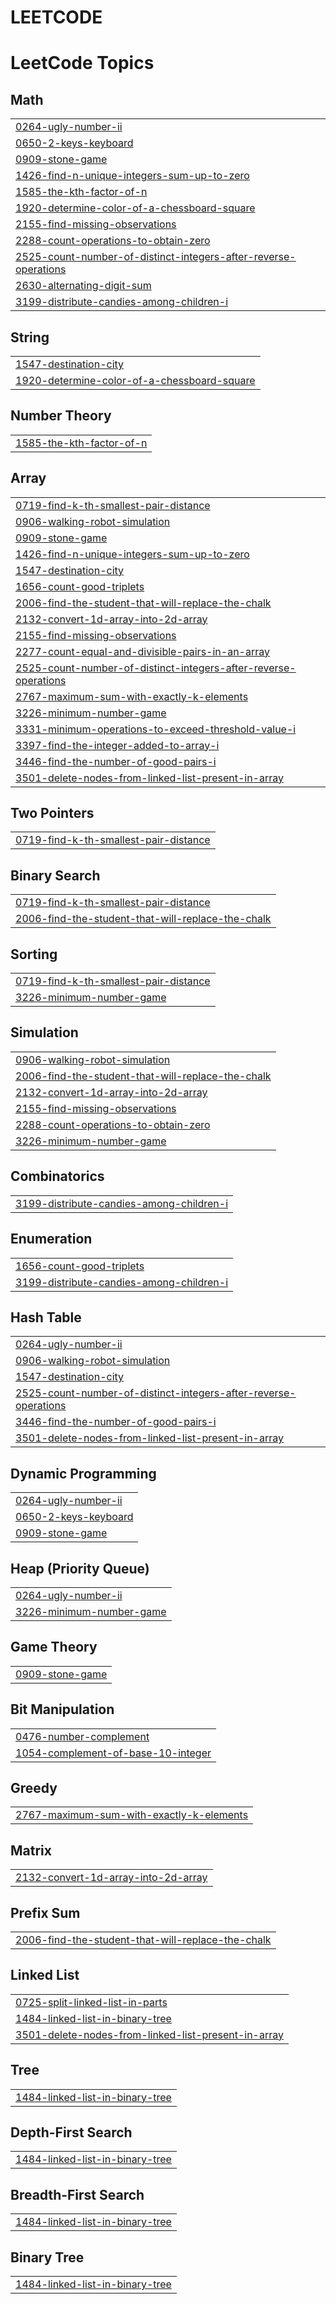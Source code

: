 # LEETCODE
<!---LeetCode Topics Start-->
# LeetCode Topics
## Math
|  |
| ------- |
| [0264-ugly-number-ii](https://github.com/ayyappareddynandipati/LEETCODE/tree/master/0264-ugly-number-ii) |
| [0650-2-keys-keyboard](https://github.com/ayyappareddynandipati/LEETCODE/tree/master/0650-2-keys-keyboard) |
| [0909-stone-game](https://github.com/ayyappareddynandipati/LEETCODE/tree/master/0909-stone-game) |
| [1426-find-n-unique-integers-sum-up-to-zero](https://github.com/ayyappareddynandipati/LEETCODE/tree/master/1426-find-n-unique-integers-sum-up-to-zero) |
| [1585-the-kth-factor-of-n](https://github.com/ayyappareddynandipati/LEETCODE/tree/master/1585-the-kth-factor-of-n) |
| [1920-determine-color-of-a-chessboard-square](https://github.com/ayyappareddynandipati/LEETCODE/tree/master/1920-determine-color-of-a-chessboard-square) |
| [2155-find-missing-observations](https://github.com/ayyappareddynandipati/LEETCODE/tree/master/2155-find-missing-observations) |
| [2288-count-operations-to-obtain-zero](https://github.com/ayyappareddynandipati/LEETCODE/tree/master/2288-count-operations-to-obtain-zero) |
| [2525-count-number-of-distinct-integers-after-reverse-operations](https://github.com/ayyappareddynandipati/LEETCODE/tree/master/2525-count-number-of-distinct-integers-after-reverse-operations) |
| [2630-alternating-digit-sum](https://github.com/ayyappareddynandipati/LEETCODE/tree/master/2630-alternating-digit-sum) |
| [3199-distribute-candies-among-children-i](https://github.com/ayyappareddynandipati/LEETCODE/tree/master/3199-distribute-candies-among-children-i) |
## String
|  |
| ------- |
| [1547-destination-city](https://github.com/ayyappareddynandipati/LEETCODE/tree/master/1547-destination-city) |
| [1920-determine-color-of-a-chessboard-square](https://github.com/ayyappareddynandipati/LEETCODE/tree/master/1920-determine-color-of-a-chessboard-square) |
## Number Theory
|  |
| ------- |
| [1585-the-kth-factor-of-n](https://github.com/ayyappareddynandipati/LEETCODE/tree/master/1585-the-kth-factor-of-n) |
## Array
|  |
| ------- |
| [0719-find-k-th-smallest-pair-distance](https://github.com/ayyappareddynandipati/LEETCODE/tree/master/0719-find-k-th-smallest-pair-distance) |
| [0906-walking-robot-simulation](https://github.com/ayyappareddynandipati/LEETCODE/tree/master/0906-walking-robot-simulation) |
| [0909-stone-game](https://github.com/ayyappareddynandipati/LEETCODE/tree/master/0909-stone-game) |
| [1426-find-n-unique-integers-sum-up-to-zero](https://github.com/ayyappareddynandipati/LEETCODE/tree/master/1426-find-n-unique-integers-sum-up-to-zero) |
| [1547-destination-city](https://github.com/ayyappareddynandipati/LEETCODE/tree/master/1547-destination-city) |
| [1656-count-good-triplets](https://github.com/ayyappareddynandipati/LEETCODE/tree/master/1656-count-good-triplets) |
| [2006-find-the-student-that-will-replace-the-chalk](https://github.com/ayyappareddynandipati/LEETCODE/tree/master/2006-find-the-student-that-will-replace-the-chalk) |
| [2132-convert-1d-array-into-2d-array](https://github.com/ayyappareddynandipati/LEETCODE/tree/master/2132-convert-1d-array-into-2d-array) |
| [2155-find-missing-observations](https://github.com/ayyappareddynandipati/LEETCODE/tree/master/2155-find-missing-observations) |
| [2277-count-equal-and-divisible-pairs-in-an-array](https://github.com/ayyappareddynandipati/LEETCODE/tree/master/2277-count-equal-and-divisible-pairs-in-an-array) |
| [2525-count-number-of-distinct-integers-after-reverse-operations](https://github.com/ayyappareddynandipati/LEETCODE/tree/master/2525-count-number-of-distinct-integers-after-reverse-operations) |
| [2767-maximum-sum-with-exactly-k-elements](https://github.com/ayyappareddynandipati/LEETCODE/tree/master/2767-maximum-sum-with-exactly-k-elements) |
| [3226-minimum-number-game](https://github.com/ayyappareddynandipati/LEETCODE/tree/master/3226-minimum-number-game) |
| [3331-minimum-operations-to-exceed-threshold-value-i](https://github.com/ayyappareddynandipati/LEETCODE/tree/master/3331-minimum-operations-to-exceed-threshold-value-i) |
| [3397-find-the-integer-added-to-array-i](https://github.com/ayyappareddynandipati/LEETCODE/tree/master/3397-find-the-integer-added-to-array-i) |
| [3446-find-the-number-of-good-pairs-i](https://github.com/ayyappareddynandipati/LEETCODE/tree/master/3446-find-the-number-of-good-pairs-i) |
| [3501-delete-nodes-from-linked-list-present-in-array](https://github.com/ayyappareddynandipati/LEETCODE/tree/master/3501-delete-nodes-from-linked-list-present-in-array) |
## Two Pointers
|  |
| ------- |
| [0719-find-k-th-smallest-pair-distance](https://github.com/ayyappareddynandipati/LEETCODE/tree/master/0719-find-k-th-smallest-pair-distance) |
## Binary Search
|  |
| ------- |
| [0719-find-k-th-smallest-pair-distance](https://github.com/ayyappareddynandipati/LEETCODE/tree/master/0719-find-k-th-smallest-pair-distance) |
| [2006-find-the-student-that-will-replace-the-chalk](https://github.com/ayyappareddynandipati/LEETCODE/tree/master/2006-find-the-student-that-will-replace-the-chalk) |
## Sorting
|  |
| ------- |
| [0719-find-k-th-smallest-pair-distance](https://github.com/ayyappareddynandipati/LEETCODE/tree/master/0719-find-k-th-smallest-pair-distance) |
| [3226-minimum-number-game](https://github.com/ayyappareddynandipati/LEETCODE/tree/master/3226-minimum-number-game) |
## Simulation
|  |
| ------- |
| [0906-walking-robot-simulation](https://github.com/ayyappareddynandipati/LEETCODE/tree/master/0906-walking-robot-simulation) |
| [2006-find-the-student-that-will-replace-the-chalk](https://github.com/ayyappareddynandipati/LEETCODE/tree/master/2006-find-the-student-that-will-replace-the-chalk) |
| [2132-convert-1d-array-into-2d-array](https://github.com/ayyappareddynandipati/LEETCODE/tree/master/2132-convert-1d-array-into-2d-array) |
| [2155-find-missing-observations](https://github.com/ayyappareddynandipati/LEETCODE/tree/master/2155-find-missing-observations) |
| [2288-count-operations-to-obtain-zero](https://github.com/ayyappareddynandipati/LEETCODE/tree/master/2288-count-operations-to-obtain-zero) |
| [3226-minimum-number-game](https://github.com/ayyappareddynandipati/LEETCODE/tree/master/3226-minimum-number-game) |
## Combinatorics
|  |
| ------- |
| [3199-distribute-candies-among-children-i](https://github.com/ayyappareddynandipati/LEETCODE/tree/master/3199-distribute-candies-among-children-i) |
## Enumeration
|  |
| ------- |
| [1656-count-good-triplets](https://github.com/ayyappareddynandipati/LEETCODE/tree/master/1656-count-good-triplets) |
| [3199-distribute-candies-among-children-i](https://github.com/ayyappareddynandipati/LEETCODE/tree/master/3199-distribute-candies-among-children-i) |
## Hash Table
|  |
| ------- |
| [0264-ugly-number-ii](https://github.com/ayyappareddynandipati/LEETCODE/tree/master/0264-ugly-number-ii) |
| [0906-walking-robot-simulation](https://github.com/ayyappareddynandipati/LEETCODE/tree/master/0906-walking-robot-simulation) |
| [1547-destination-city](https://github.com/ayyappareddynandipati/LEETCODE/tree/master/1547-destination-city) |
| [2525-count-number-of-distinct-integers-after-reverse-operations](https://github.com/ayyappareddynandipati/LEETCODE/tree/master/2525-count-number-of-distinct-integers-after-reverse-operations) |
| [3446-find-the-number-of-good-pairs-i](https://github.com/ayyappareddynandipati/LEETCODE/tree/master/3446-find-the-number-of-good-pairs-i) |
| [3501-delete-nodes-from-linked-list-present-in-array](https://github.com/ayyappareddynandipati/LEETCODE/tree/master/3501-delete-nodes-from-linked-list-present-in-array) |
## Dynamic Programming
|  |
| ------- |
| [0264-ugly-number-ii](https://github.com/ayyappareddynandipati/LEETCODE/tree/master/0264-ugly-number-ii) |
| [0650-2-keys-keyboard](https://github.com/ayyappareddynandipati/LEETCODE/tree/master/0650-2-keys-keyboard) |
| [0909-stone-game](https://github.com/ayyappareddynandipati/LEETCODE/tree/master/0909-stone-game) |
## Heap (Priority Queue)
|  |
| ------- |
| [0264-ugly-number-ii](https://github.com/ayyappareddynandipati/LEETCODE/tree/master/0264-ugly-number-ii) |
| [3226-minimum-number-game](https://github.com/ayyappareddynandipati/LEETCODE/tree/master/3226-minimum-number-game) |
## Game Theory
|  |
| ------- |
| [0909-stone-game](https://github.com/ayyappareddynandipati/LEETCODE/tree/master/0909-stone-game) |
## Bit Manipulation
|  |
| ------- |
| [0476-number-complement](https://github.com/ayyappareddynandipati/LEETCODE/tree/master/0476-number-complement) |
| [1054-complement-of-base-10-integer](https://github.com/ayyappareddynandipati/LEETCODE/tree/master/1054-complement-of-base-10-integer) |
## Greedy
|  |
| ------- |
| [2767-maximum-sum-with-exactly-k-elements](https://github.com/ayyappareddynandipati/LEETCODE/tree/master/2767-maximum-sum-with-exactly-k-elements) |
## Matrix
|  |
| ------- |
| [2132-convert-1d-array-into-2d-array](https://github.com/ayyappareddynandipati/LEETCODE/tree/master/2132-convert-1d-array-into-2d-array) |
## Prefix Sum
|  |
| ------- |
| [2006-find-the-student-that-will-replace-the-chalk](https://github.com/ayyappareddynandipati/LEETCODE/tree/master/2006-find-the-student-that-will-replace-the-chalk) |
## Linked List
|  |
| ------- |
| [0725-split-linked-list-in-parts](https://github.com/ayyappareddynandipati/LEETCODE/tree/master/0725-split-linked-list-in-parts) |
| [1484-linked-list-in-binary-tree](https://github.com/ayyappareddynandipati/LEETCODE/tree/master/1484-linked-list-in-binary-tree) |
| [3501-delete-nodes-from-linked-list-present-in-array](https://github.com/ayyappareddynandipati/LEETCODE/tree/master/3501-delete-nodes-from-linked-list-present-in-array) |
## Tree
|  |
| ------- |
| [1484-linked-list-in-binary-tree](https://github.com/ayyappareddynandipati/LEETCODE/tree/master/1484-linked-list-in-binary-tree) |
## Depth-First Search
|  |
| ------- |
| [1484-linked-list-in-binary-tree](https://github.com/ayyappareddynandipati/LEETCODE/tree/master/1484-linked-list-in-binary-tree) |
## Breadth-First Search
|  |
| ------- |
| [1484-linked-list-in-binary-tree](https://github.com/ayyappareddynandipati/LEETCODE/tree/master/1484-linked-list-in-binary-tree) |
## Binary Tree
|  |
| ------- |
| [1484-linked-list-in-binary-tree](https://github.com/ayyappareddynandipati/LEETCODE/tree/master/1484-linked-list-in-binary-tree) |
<!---LeetCode Topics End-->